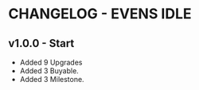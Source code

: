 # CHANGELOG - EVENS IDLE
## v1.0.0 - Start
- Added 9 Upgrades
- Added 3 Buyable.
- Added 3 Milestone.